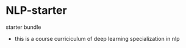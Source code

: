 # NLP-starter
starter bundle
- this is a course curriciculum of deep learning specialization in nlp 